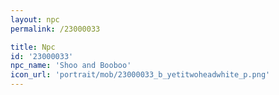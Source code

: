```yaml
---
layout: npc
permalink: /23000033

title: Npc
id: '23000033'
npc_name: 'Shoo and Booboo'
icon_url: 'portrait/mob/23000033_b_yetitwoheadwhite_p.png'
---
```

